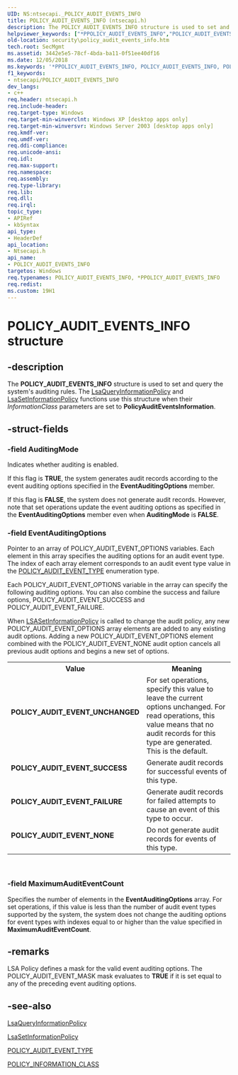 ```yaml
---
UID: NS:ntsecapi._POLICY_AUDIT_EVENTS_INFO
title: POLICY_AUDIT_EVENTS_INFO (ntsecapi.h)
description: The POLICY_AUDIT_EVENTS_INFO structure is used to set and query the system's auditing rules.
helpviewer_keywords: ["*PPOLICY_AUDIT_EVENTS_INFO","POLICY_AUDIT_EVENTS_INFO","POLICY_AUDIT_EVENTS_INFO structure [Security]","POLICY_AUDIT_EVENT_FAILURE","POLICY_AUDIT_EVENT_NONE","POLICY_AUDIT_EVENT_SUCCESS","POLICY_AUDIT_EVENT_UNCHANGED","PPOLICY_AUDIT_EVENTS_INFO","PPOLICY_AUDIT_EVENTS_INFO structure pointer [Security]","_POLICY_AUDIT_EVENTS_INFO","_lsa_policy_audit_events_info","ntsecapi/POLICY_AUDIT_EVENTS_INFO","ntsecapi/PPOLICY_AUDIT_EVENTS_INFO","security.policy_audit_events_info"]
old-location: security\policy_audit_events_info.htm
tech.root: SecMgmt
ms.assetid: 3442e5e5-78cf-4bda-ba11-0f51ee40df16
ms.date: 12/05/2018
ms.keywords: '*PPOLICY_AUDIT_EVENTS_INFO, POLICY_AUDIT_EVENTS_INFO, POLICY_AUDIT_EVENTS_INFO structure [Security], POLICY_AUDIT_EVENT_FAILURE, POLICY_AUDIT_EVENT_NONE, POLICY_AUDIT_EVENT_SUCCESS, POLICY_AUDIT_EVENT_UNCHANGED, PPOLICY_AUDIT_EVENTS_INFO, PPOLICY_AUDIT_EVENTS_INFO structure pointer [Security], _POLICY_AUDIT_EVENTS_INFO, _lsa_policy_audit_events_info, ntsecapi/POLICY_AUDIT_EVENTS_INFO, ntsecapi/PPOLICY_AUDIT_EVENTS_INFO, security.policy_audit_events_info'
f1_keywords:
- ntsecapi/POLICY_AUDIT_EVENTS_INFO
dev_langs:
- c++
req.header: ntsecapi.h
req.include-header: 
req.target-type: Windows
req.target-min-winverclnt: Windows XP [desktop apps only]
req.target-min-winversvr: Windows Server 2003 [desktop apps only]
req.kmdf-ver: 
req.umdf-ver: 
req.ddi-compliance: 
req.unicode-ansi: 
req.idl: 
req.max-support: 
req.namespace: 
req.assembly: 
req.type-library: 
req.lib: 
req.dll: 
req.irql: 
topic_type:
- APIRef
- kbSyntax
api_type:
- HeaderDef
api_location:
- Ntsecapi.h
api_name:
- POLICY_AUDIT_EVENTS_INFO
targetos: Windows
req.typenames: POLICY_AUDIT_EVENTS_INFO, *PPOLICY_AUDIT_EVENTS_INFO
req.redist: 
ms.custom: 19H1
---
```


# POLICY_AUDIT_EVENTS_INFO structure


## -description


The <b>POLICY_AUDIT_EVENTS_INFO</b> structure is used to set and query the system's auditing rules. The 
<a href="https://docs.microsoft.com/windows/desktop/api/ntsecapi/nf-ntsecapi-lsaqueryinformationpolicy">LsaQueryInformationPolicy</a> and 
<a href="https://docs.microsoft.com/windows/desktop/api/ntsecapi/nf-ntsecapi-lsasetinformationpolicy">LsaSetInformationPolicy</a> functions use this structure when their <i>InformationClass</i> parameters are set to <b>PolicyAuditEventsInformation</b>.


## -struct-fields




### -field AuditingMode

Indicates whether auditing is enabled. 




If this flag is <b>TRUE</b>, the system generates audit records according to the event auditing options specified in the <b>EventAuditingOptions</b> member.

If this flag is <b>FALSE</b>, the system does not generate audit records. However, note that set operations update the event auditing options as specified in the <b>EventAuditingOptions</b> member even when <b>AuditingMode</b> is <b>FALSE</b>.


### -field EventAuditingOptions

Pointer to an array of POLICY_AUDIT_EVENT_OPTIONS variables. Each element in this array specifies the auditing options for an audit event type. The index of each array element corresponds to an audit event type value in the 
<a href="https://docs.microsoft.com/windows/desktop/api/ntsecapi/ne-ntsecapi-policy_audit_event_type">POLICY_AUDIT_EVENT_TYPE</a> enumeration type. 




Each POLICY_AUDIT_EVENT_OPTIONS variable in the array can specify the following auditing options. You can also combine the success and failure options, POLICY_AUDIT_EVENT_SUCCESS and POLICY_AUDIT_EVENT_FAILURE.

When <a href="https://docs.microsoft.com/windows/desktop/api/ntsecapi/nf-ntsecapi-lsasetinformationpolicy">LSASetInformationPolicy</a> is called to change the audit policy, any new POLICY_AUDIT_EVENT_OPTIONS array elements are added to any existing audit options. Adding a new POLICY_AUDIT_EVENT_OPTIONS element combined with the POLICY_AUDIT_EVENT_NONE audit option cancels all previous audit options and begins a new set of options.

<table>
<tr>
<th>Value</th>
<th>Meaning</th>
</tr>
<tr>
<td width="40%"><a id="POLICY_AUDIT_EVENT_UNCHANGED"></a><a id="policy_audit_event_unchanged"></a><dl>
<dt><b>POLICY_AUDIT_EVENT_UNCHANGED</b></dt>
</dl>
</td>
<td width="60%">
For set operations, specify this value to leave the current options unchanged. For read operations, this value means that no audit records for this type are generated. This is the default.

</td>
</tr>
<tr>
<td width="40%"><a id="POLICY_AUDIT_EVENT_SUCCESS"></a><a id="policy_audit_event_success"></a><dl>
<dt><b>POLICY_AUDIT_EVENT_SUCCESS</b></dt>
</dl>
</td>
<td width="60%">
Generate audit records for successful events of this type.

</td>
</tr>
<tr>
<td width="40%"><a id="POLICY_AUDIT_EVENT_FAILURE"></a><a id="policy_audit_event_failure"></a><dl>
<dt><b>POLICY_AUDIT_EVENT_FAILURE</b></dt>
</dl>
</td>
<td width="60%">
Generate audit records for failed attempts to cause an event of this type to occur.

</td>
</tr>
<tr>
<td width="40%"><a id="POLICY_AUDIT_EVENT_NONE"></a><a id="policy_audit_event_none"></a><dl>
<dt><b>POLICY_AUDIT_EVENT_NONE</b></dt>
</dl>
</td>
<td width="60%">
Do not generate audit records for events of this type.

</td>
</tr>
</table>
 


### -field MaximumAuditEventCount

Specifies the number of elements in the <b>EventAuditingOptions</b> array. For set operations, if this value is less than the number of audit event types supported by the system, the system does not change the auditing options for event types with indexes equal to or higher than the value specified in <b>MaximumAuditEventCount</b>.


## -remarks



LSA Policy defines a mask for the valid event auditing options. The POLICY_AUDIT_EVENT_MASK mask evaluates to <b>TRUE</b> if it is set equal to any of the preceding event auditing options.




## -see-also




<a href="https://docs.microsoft.com/windows/desktop/api/ntsecapi/nf-ntsecapi-lsaqueryinformationpolicy">LsaQueryInformationPolicy</a>



<a href="https://docs.microsoft.com/windows/desktop/api/ntsecapi/nf-ntsecapi-lsasetinformationpolicy">LsaSetInformationPolicy</a>



<a href="https://docs.microsoft.com/windows/desktop/api/ntsecapi/ne-ntsecapi-policy_audit_event_type">POLICY_AUDIT_EVENT_TYPE</a>



<a href="https://docs.microsoft.com/windows/desktop/api/ntsecapi/ne-ntsecapi-policy_information_class">POLICY_INFORMATION_CLASS</a>
 

 

